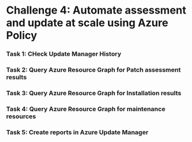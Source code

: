 # Challenge 4: Automate assessment and update at scale using Azure Policy


### Task 1: CHeck Update Manager History

### Task 2: Query Azure Resource Graph for Patch assessment results

### Task 3: Query Azure Resource Graph for Installation results

### Task 4: Query Azure Resource Graph for maintenance resources

### Task 5: Create reports in Azure Update Manager
